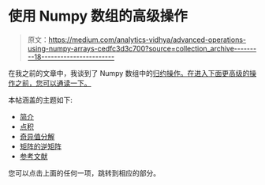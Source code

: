 # 使用 Numpy 数组的高级操作

> 原文：<https://medium.com/analytics-vidhya/advanced-operations-using-numpy-arrays-cedfc3d3c700?source=collection_archive---------18----------------------->

在我之前的文章中，我谈到了 Numpy 数组中的[归约操作。在进入下面更高级的操作之前，您可以通读一下。](/@nayakvinayak95/reduction-operations-in-numpy-cabd795b1bb4)

本帖涵盖的主题如下:

*   [简介](#016f)
*   [点积](#fd32)
*   [奇异值分解](#bcce)
*   [矩阵的逆矩阵](#9539)
*   [参考文献](#2de4)

您可以点击上面的任何一项，跳转到相应的部分。